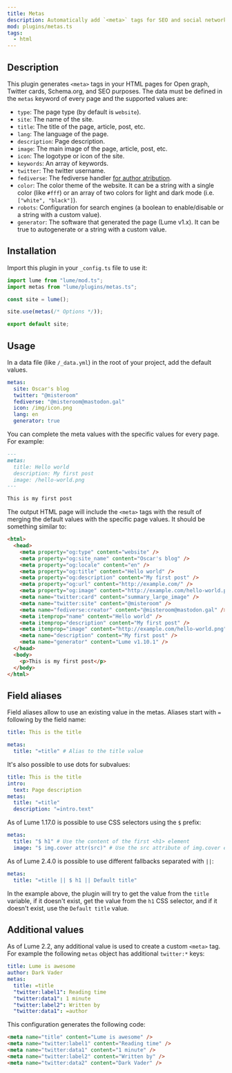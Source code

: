 ```yaml
---
title: Metas
description: Automatically add `<meta>` tags for SEO and social networks.
mod: plugins/metas.ts
tags:
  - html
---
```


## Description

This plugin generates `<meta>` tags in your HTML pages for Open graph, Twitter
cards, Schema.org, and SEO purposes. The data must be defined in the `metas`
keyword of every page and the supported values are:

- `type`: The page type (by default is `website`).
- `site`: The name of the site.
- `title`: The title of the page, article, post, etc.
- `lang`: The language of the page.
- `description`: Page description.
- `image`: The main image of the page, article, post, etc.
- `icon`: The logotype or icon of the site.
- `keywords`: An array of keywords.
- `twitter`: The twitter username.
- `fediverse`: The fediverse handler
  [for author atribution](https://blog.joinmastodon.org/2024/07/highlighting-journalism-on-mastodon/).
- `color`: The color theme of the website. It can be a string with a single
  color (like `#fff`) or an array of two colors for light and dark mode (i.e.
  `["white", "black"]`).
- `robots`: Configuration for search engines (a boolean to enable/disable or a
  string with a custom value).
- `generator`: The software that generated the page (Lume v1.x). It can be true
  to autogenerate or a string with a custom value.

## Installation

Import this plugin in your `_config.ts` file to use it:

```js
import lume from "lume/mod.ts";
import metas from "lume/plugins/metas.ts";

const site = lume();

site.use(metas(/* Options */));

export default site;
```

## Usage

In a data file (like `/_data.yml`) in the root of your project, add the default
values.

<lume-code>

```yml {title="/_data.yml"}
metas:
  site: Oscar's blog
  twitter: "@misteroom"
  fediverse: "@misteroom@mastodon.gal"
  icon: /img/icon.png
  lang: en
  generator: true
```

</lume-code>

You can complete the meta values with the specific values for every page. For
example:

<lume-code>

```md {title="/posts/hello-world.md"}
---
metas:
  title: Hello world
  description: My first post
  image: /hello-world.png
---

This is my first post
```

</lume-code>

The output HTML page will include the `<meta>` tags with the result of merging
the default values with the specific page values. It should be something similar
to:

```html
<html>
  <head>
    <meta property="og:type" content="website" />
    <meta property="og:site_name" content="Oscar's blog" />
    <meta property="og:locale" content="en" />
    <meta property="og:title" content="Hello world" />
    <meta property="og:description" content="My first post" />
    <meta property="og:url" content="http://example.com/" />
    <meta property="og:image" content="http://example.com/hello-world.png" />
    <meta name="twitter:card" content="summary_large_image" />
    <meta name="twitter:site" content="@misteroom" />
    <meta name="fediverse:creator" content="@misteroom@mastodon.gal" />
    <meta itemprop="name" content="Hello world" />
    <meta itemprop="description" content="My first post" />
    <meta itemprop="image" content="http://example.com/hello-world.png" />
    <meta name="description" content="My first post" />
    <meta name="generator" content="Lume v1.10.1" />
  </head>
  <body>
    <p>This is my first post</p>
  </body>
</html>
```

## Field aliases

Field aliases allow to use an existing value in the metas. Aliases start with
`=` following by the field name:

```yml
title: This is the title

metas:
  title: "=title" # Alias to the title value
```

It's also possible to use dots for subvalues:

```yml
title: This is the title
intro:
  text: Page description
metas:
  title: "=title"
  description: "=intro.text"
```

As of Lume 1.17.0 is possible to use CSS selectors using the `$` prefix:

```yml
metas:
  title: "$ h1" # Use the content of the first <h1> element
  image: "$ img.cover attr(src)" # Use the src attribute of img.cover element
```

As of Lume 2.4.0 is possible to use different fallbacks separated with `||`:

```yml
metas:
  title: "=title || $ h1 || Default title"
```

In the example above, the plugin will try to get the value from the `title`
variable, if it doesn't exist, get the value from the `h1` CSS selector, and if
it doesn't exist, use the `Default title` value.

## Additional values

As of Lume 2.2, any additional value is used to create a custom `<meta>` tag.
For example the following `metas` object has additional `twitter:*` keys:

```yml
title: Lume is awesome
author: Dark Vader
metas:
  title: =title
  "twitter:label1": Reading time
  "twitter:data1": 1 minute
  "twitter:label2": Written by
  "twitter:data1": =author
```

This configuration generates the following code:

```html
<meta name="title" content="Lume is awesome" />
<meta name="twitter:label1" content="Reading time" />
<meta name="twitter:data1" content="1 minute" />
<meta name="twitter:label2" content="Written by" />
<meta name="twitter:data2" content="Dark Vader" />
```
